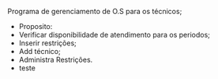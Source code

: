 Programa de gerenciamento de O.S para os técnicos;
- Proposito: 
- Verificar disponibilidade de atendimento para os periodos;
- Inserir restrições;
- Add técnico;
- Administra Restrições.
- teste